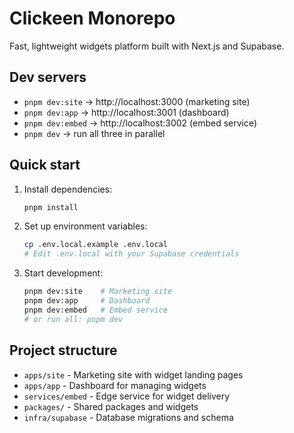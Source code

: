 # Clickeen Monorepo

Fast, lightweight widgets platform built with Next.js and Supabase.

## Dev servers

- `pnpm dev:site` → http://localhost:3000 (marketing site)
- `pnpm dev:app` → http://localhost:3001 (dashboard)
- `pnpm dev:embed` → http://localhost:3002 (embed service)
- `pnpm dev` → run all three in parallel

## Quick start

1. Install dependencies:
   ```bash
   pnpm install
   ```

2. Set up environment variables:
   ```bash
   cp .env.local.example .env.local
   # Edit .env.local with your Supabase credentials
   ```

3. Start development:
   ```bash
   pnpm dev:site    # Marketing site
   pnpm dev:app     # Dashboard
   pnpm dev:embed   # Embed service
   # or run all: pnpm dev
   ```

## Project structure

- `apps/site` - Marketing site with widget landing pages
- `apps/app` - Dashboard for managing widgets
- `services/embed` - Edge service for widget delivery
- `packages/` - Shared packages and widgets
- `infra/supabase` - Database migrations and schema
